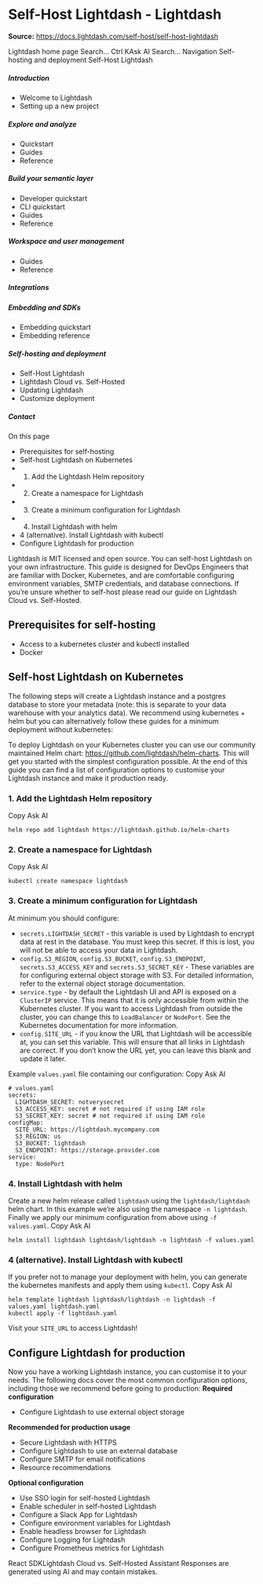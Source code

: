 # Self-Host Lightdash - Lightdash

**Source:** https://docs.lightdash.com/self-host/self-host-lightdash

Lightdash home page
Search...
Ctrl KAsk AI
Search...
Navigation
Self-hosting and deployment
Self-Host Lightdash
##### Introduction
  * Welcome to Lightdash
  * Setting up a new project


##### Explore and analyze
  * Quickstart
  * Guides
  * Reference


##### Build your semantic layer
  * Developer quickstart
  * CLI quickstart
  * Guides
  * Reference


##### Workspace and user management
  * Guides
  * Reference


##### Integrations


##### Embedding and SDKs
  * Embedding quickstart
  * Embedding reference


##### Self-hosting and deployment
  * Self-Host Lightdash
  * Lightdash Cloud vs. Self-Hosted
  * Updating Lightdash
  * Customize deployment


##### Contact


On this page
  * Prerequisites for self-hosting
  * Self-host Lightdash on Kubernetes
  * 1. Add the Lightdash Helm repository
  * 2. Create a namespace for Lightdash
  * 3. Create a minimum configuration for Lightdash
  * 4. Install Lightdash with helm
  * 4 (alternative). Install Lightdash with kubectl
  * Configure Lightdash for production


Lightdash is MIT licensed and open source. You can self-host Lightdash on your own infrastructure. This guide is designed for DevOps Engineers that are familiar with Docker, Kubernetes, and are comfortable configuring environment variables, SMTP credentials, and database connections. If you’re unsure whether to self-host please read our guide on Lightdash Cloud vs. Self-Hosted.
##  Prerequisites for self-hosting
  * Access to a kubernetes cluster and kubectl installed
  * Docker


##  Self-host Lightdash on Kubernetes
The following steps will create a Lightdash instance and a postgres database to store your metadata (note: this is separate to your data warehouse with your analytics data). We recommend using kubernetes + helm but you can alternatively follow these guides for a minimum deployment without kubernetes:

To deploy Lightdash on your Kubernetes cluster you can use our community maintained Helm chart: https://github.com/lightdash/helm-charts. This will get you started with the simplest configuration possible. At the end of this guide you can find a list of configuration options to customise your Lightdash instance and make it production ready.
###  1. Add the Lightdash Helm repository
Copy
Ask AI
```
helm repo add lightdash https://lightdash.github.io/helm-charts

```

###  2. Create a namespace for Lightdash
Copy
Ask AI
```
kubectl create namespace lightdash

```

###  3. Create a minimum configuration for Lightdash
At minimum you should configure:
  * `secrets.LIGHTDASH_SECRET` - this variable is used by Lightdash to encrypt data at rest in the database. You must keep this secret. If this is lost, you will not be able to access your data in Lightdash.
  * `config.S3_REGION`, `config.S3_BUCKET`, `config.S3_ENDPOINT`, `secrets.S3_ACCESS_KEY` and `secrets.S3_SECRET_KEY` - These variables are for configuring external object storage with S3. For detailed information, refer to the external object storage documentation.
  * `service.type` - by default the Lightdash UI and API is exposed on a `ClusterIP` service. This means that it is only accessible from within the Kubernetes cluster. If you want to access Lightdash from outside the cluster, you can change this to `LoadBalancer` or `NodePort`. See the Kubernetes documentation for more information.
  * `config.SITE_URL` - if you know the URL that Lightdash will be accessible at, you can set this variable. This will ensure that all links in Lightdash are correct. If you don’t know the URL yet, you can leave this blank and update it later.

Example `values.yaml` file containing our configuration:
Copy
Ask AI
```
# values.yaml
secrets:
  LIGHTDASH_SECRET: notverysecret
  S3_ACCESS_KEY: secret # not required if using IAM role
  S3_SECRET_KEY: secret # not required if using IAM role
configMap:
  SITE_URL: https://lightdash.mycompany.com
  S3_REGION: us
  S3_BUCKET: lightdash
  S3_ENDPOINT: https://storage.provider.com
service:
  type: NodePort

```

###  4. Install Lightdash with helm
Create a new helm release called `lightdash` using the `lightdash/lightdash` helm chart. In this example we’re also using the namespace `-n lightdash`. Finally we apply our minimum configuration from above using `-f values.yaml`.
Copy
Ask AI
```
helm install lightdash lightdash/lightdash -n lightdash -f values.yaml

```

###  4 (alternative). Install Lightdash with kubectl
If you prefer not to manage your deployment with helm, you can generate the kubernetes manifests and apply them using `kubectl`.
Copy
Ask AI
```
helm template lightdash lightdash/lightdash -n lightdash -f values.yaml lightdash.yaml
kubectl apply -f lightdash.yaml

```

Visit your `SITE_URL` to access Lightdash!
##  Configure Lightdash for production
Now you have a working Lightdash instance, you can customise it to your needs. The following docs cover the most common configuration options, including those we recommend before going to production: **Required configuration**
  * Configure Lightdash to use external object storage

**Recommended for production usage**
  * Secure Lightdash with HTTPS
  * Configure Lightdash to use an external database
  * Configure SMTP for email notifications
  * Resource recommendations

**Optional configuration**
  * Use SSO login for self-hosted Lightdash
  * Enable scheduler in self-hosted Lightdash
  * Configure a Slack App for Lightdash
  * Configure environment variables for Lightdash
  * Enable headless browser for Lightdash
  * Configure Logging for Lightdash
  * Configure Prometheus metrics for Lightdash


React SDKLightdash Cloud vs. Self-Hosted
Assistant
Responses are generated using AI and may contain mistakes.



